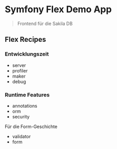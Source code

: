 # Symfony Flex Demo App

> Frontend für die Sakila DB

## Flex Recipes

### Entwicklungszeit

* server
* profiler
* maker
* debug

### Runtime Features

* annotations
* orm
* security

Für die Form-Geschichte

* validator
* form
